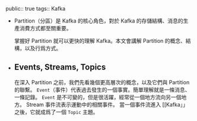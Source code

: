 public:: true
tags:: Kafka

- Partition（分區）是 Kafka 的核心角色，對於 Kafka 的存儲結構、消息的生產消費方式都至關重要。
  
  掌握好 Partition 就可以更快的理解 Kafka。本文會講解 Partition 的概念、結構，以及行爲方式。
- ## Events, Streams, Topics
  在深入 Partition 之前，我們先看幾個更高層次的概念，以及它們與 Partition 的聯繫。
  `Event`（事件）代表過去發生的一個事實。簡單理解就是一條消息、一條記錄。
  `Event` 是不可變的，但是很活躍，經常從一個地方流向另一個地方。
  Stream 事件流表示運動中的相關事件。
  當一個事件流進入 [[Kafka」」 之後，它就成爲了一個 `Topic` 主題。